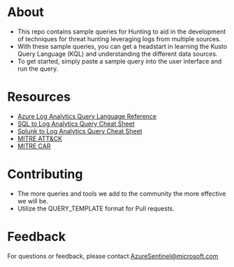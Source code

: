 # About
* This repo contains sample queries for Hunting to aid in the development of techniques for threat hunting leveraging logs from multiple sources.
* With these sample queries, you can get a headstart in learning the Kusto Query Language (KQL) and understanding the different data sources.
* To get started, simply paste a sample query into the user interface and run the query. 

# Resources
* [Azure Log Analytics Query Language Reference](https://docs-analytics-eus.azurewebsites.net/index.html)
* [SQL to Log Analytics Query Cheat Sheet](https://docs-analytics-eus.azurewebsites.net/learn/cheatsheets/sql_to_azure_log_analytics.html)
* [Splunk to Log Analytics Query Cheat Sheet](https://docs-analytics-eus.azurewebsites.net/learn/cheatsheets/overview_splunk_to_azure_log_analytics_operators.html)
* [MITRE ATT&CK](https://attack.mitre.org/wiki/Main_Page)
* [MITRE CAR](https://car.mitre.org/wiki/Main_Page)

# Contributing
* The more queries and tools we add to the community the more effective we will be.
* Utilize the QUERY_TEMPLATE format for Pull requests.

# Feedback
For questions or feedback, please contact AzureSentinel@microsoft.com

